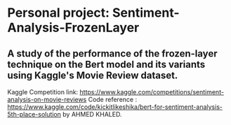 # Personal project: Sentiment-Analysis-FrozenLayer
## A study of the performance of the frozen-layer technique on the Bert model and its variants using Kaggle's Movie Review dataset.

Kaggle Competition link: https://www.kaggle.com/competitions/sentiment-analysis-on-movie-reviews
Code reference : https://www.kaggle.com/code/kickitlikeshika/bert-for-sentiment-analysis-5th-place-solution by AHMED KHALED.

